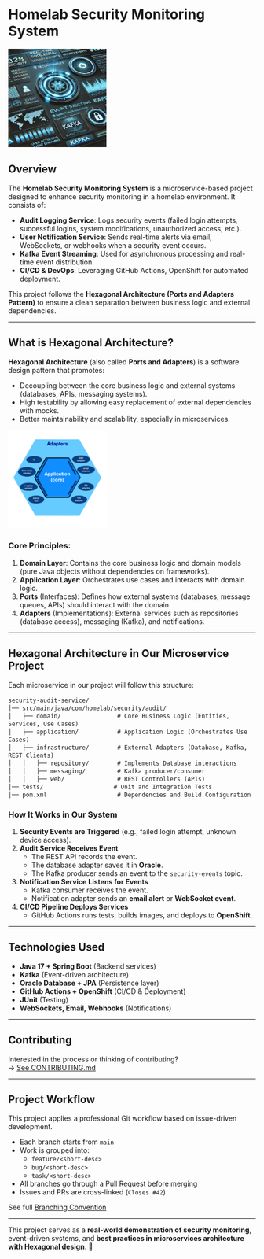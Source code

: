 # Homelab Security Monitoring System

<img src="DOCS/IMAGES/homelab.png" alt="logo" width="200" height="200"/>

## Overview

The **Homelab Security Monitoring System** is a microservice-based project designed to enhance security monitoring in a
homelab environment. It consists of:

- **Audit Logging Service**: Logs security events (failed login attempts, successful logins, system modifications,
  unauthorized access, etc.).
- **User Notification Service**: Sends real-time alerts via email, WebSockets, or webhooks when a security event occurs.
- **Kafka Event Streaming**: Used for asynchronous processing and real-time event distribution.
- **CI/CD & DevOps**: Leveraging GitHub Actions, OpenShift for automated deployment.

This project follows the **Hexagonal Architecture (Ports and Adapters Pattern)** to ensure a clean separation between
business logic and external dependencies.

---

## What is Hexagonal Architecture?

**Hexagonal Architecture** (also called **Ports and Adapters**) is a software design pattern that promotes:

- Decoupling between the core business logic and external systems (databases, APIs, messaging systems).
- High testability by allowing easy replacement of external dependencies with mocks.
- Better maintainability and scalability, especially in microservices.

<img src="DOCS/IMAGES/Hexagonal_Architecture.png" alt="drawing" width="200" height="200"/>

### **Core Principles:**

1. **Domain Layer**: Contains the core business logic and domain models (pure Java objects without dependencies on
   frameworks).
2. **Application Layer**: Orchestrates use cases and interacts with domain logic.
3. **Ports** (Interfaces): Defines how external systems (databases, message queues, APIs) should interact with the
   domain.
4. **Adapters** (Implementations): External services such as repositories (database access), messaging (Kafka), and
   notifications.

---

## **Hexagonal Architecture in Our Microservice Project**

Each microservice in our project will follow this structure:

```
security-audit-service/   
│── src/main/java/com/homelab/security/audit/  
│   ├── domain/                # Core Business Logic (Entities, Services, Use Cases)
│   ├── application/           # Application Logic (Orchestrates Use Cases)
│   ├── infrastructure/        # External Adapters (Database, Kafka, REST Clients)
│   │   ├── repository/        # Implements Database interactions
│   │   ├── messaging/         # Kafka producer/consumer
│   │   ├── web/               # REST Controllers (APIs)
│── tests/                    # Unit and Integration Tests
│── pom.xml                    # Dependencies and Build Configuration
```

### **How It Works in Our System**

1. **Security Events are Triggered** (e.g., failed login attempt, unknown device access).
2. **Audit Service Receives Event**
    - The REST API records the event.
    - The database adapter saves it in **Oracle**.
    - The Kafka producer sends an event to the `security-events` topic.
3. **Notification Service Listens for Events**
    - Kafka consumer receives the event.
    - Notification adapter sends an **email alert** or **WebSocket event**.
4. **CI/CD Pipeline Deploys Services**
    - GitHub Actions runs tests, builds images, and deploys to **OpenShift**.

---

## **Technologies Used**

- **Java 17 + Spring Boot** (Backend services)
- **Kafka** (Event-driven architecture)
- **Oracle Database + JPA** (Persistence layer)
- **GitHub Actions + OpenShift** (CI/CD & Deployment)
- **JUnit** (Testing)
- **WebSockets, Email, Webhooks** (Notifications)

---

## **Contributing**

Interested in the process or thinking of contributing?  
→ [See CONTRIBUTING.md](CONTRIBUTING.md)

---

## **Project Workflow**

This project applies a professional Git workflow based on issue-driven development.

-  Each branch starts from `main`
-  Work is grouped into:
   - `feature/<short-desc>`
   - `bug/<short-desc>`
   - `task/<short-desc>`
-  All branches go through a Pull Request before merging
-  Issues and PRs are cross-linked (`Closes #42`)

See full [Branching Convention](./BRANCHING_CONVENTION.md)

---

This project serves as a **real-world demonstration of security monitoring**, event-driven systems, and **best practices
in microservices architecture with Hexagonal design**. 🚀

